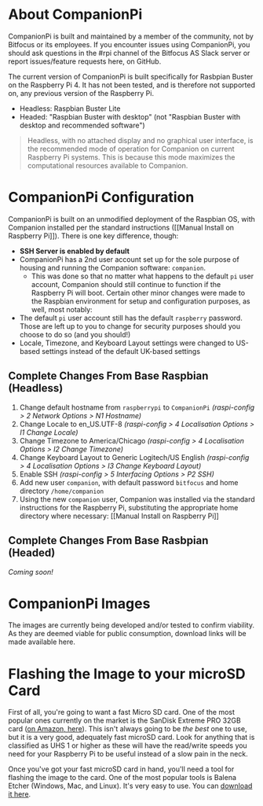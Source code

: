# About CompanionPi
CompanionPi is built and maintained by a member of the community, not by Bitfocus or its employees. If you encounter issues using CompanionPi, you should ask questions in the #rpi channel of the Bitfocus AS Slack server or report issues/feature requests here, on GitHub.

The current version of CompanionPi is built specifically for Rasbpian Buster on the Raspberry Pi 4. It has not been tested, and is therefore not supported on, any previous version of the Raspberry Pi.
* Headless: Raspbian Buster Lite
* Headed: "Raspbian Buster with desktop" (not "Raspbian Buster with desktop and recommended software")
>Headless, with no attached display and no graphical user interface, is the recommended mode of operation for Companion on current Raspberry Pi systems. This is because this mode maximizes the computational resources available to Companion.

# CompanionPi Configuration
CompanionPi is built on an unmodified deployment of the Raspbian OS, with Companion installed per the standard instructions ([[Manual Install on Raspberry Pi]]). There is one key difference, though:
* **SSH Server is enabled by default**
* CompanionPi has a 2nd user account set up for the sole purpose of housing and running the Companion software: `companion`.
  * This was done so that no matter what happens to the default `pi` user account, Companion should still continue to function if the Raspberry Pi will boot.
Certain other minor changes were made to the Raspbian environment for setup and configuration purposes, as well, most notably:
* The default `pi` user account still has the default `raspberry` password. Those are left up to you to change for security purposes should you choose to do so (and you should!)
* Locale, Timezone, and Keyboard Layout settings were changed to US-based settings instead of the default UK-based settings

## Complete Changes From Base Raspbian (Headless)
1. Change default hostname from `raspberrypi` to `CompanionPi` _(raspi-config > 2 Network Options > N1 Hostname)_
1. Change Locale to en_US.UTF-8 _(raspi-config > 4 Localisation Options > I1 Change Locale)_
1. Change Timezone to America/Chicago _(raspi-config > 4 Localisation Options > I2 Change Timezone)_
1. Change Keyboard Layout to Generic Logitech/US English _(raspi-config > 4 Localisation Options > I3 Change Keyboard Layout)_
1. Enable SSH _(raspi-config > 5 Interfacing Options > P2 SSH)_
1. Add new user `companion`, with default password `bitfocus` and home directory `/home/companion`
1. Using the new `companion` user, Companion was installed via the standard instructions for the Raspberry Pi, substituting the appropriate home directory where necessary: [[Manual Install on Raspberry Pi]]

## Complete Changes From Base Rasbpian (Headed)
_Coming soon!_

# CompanionPi Images
The images are currently being developed and/or tested to confirm viability. As they are deemed viable for public consumption, download links will be made available here.

# Flashing the Image to your microSD Card
First of all, you're going to want a fast Micro SD card. One of the most popular ones currently on the market is the SanDisk Extreme PRO 32GB card ([on Amazon, here](https://www.amazon.com/gp/product/B06XYHN68L)). This isn't always going to be _the best_ one to use, but it is a very good, adequately fast microSD card. Look for anything that is classified as UHS 1 or higher as these will have the read/write speeds you need for your Raspberry Pi to be useful instead of a slow pain in the neck.

Once you've got your fast microSD card in hand, you'll need a tool for flashing the image to the card. One of the most popular tools is Balena Etcher (Windows, Mac, and Linux). It's very easy to use. You can [download it here](https://www.balena.io/etcher/).